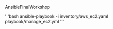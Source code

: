 AnsibleFinalWorkshop


'''bash
ansible-playbook -i inventory/aws_ec2.yaml playbook/manage_ec2.yml
'''
